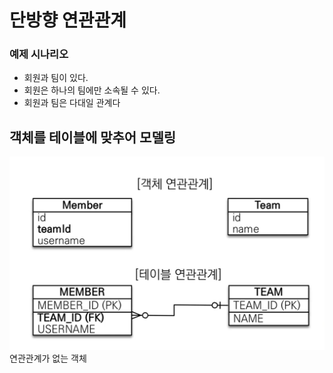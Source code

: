 # 단방향 연관관계

### 예제 시나리오

- 회원과 팀이 있다.
- 회원은 하나의 팀에만 소속될 수 있다.
- 회원과 팀은 다대일 관계다

## 객체를 테이블에 맞추어 모델링
![연관관계가 없는 객체](img/1.png)
연관관계가 없는 객체
